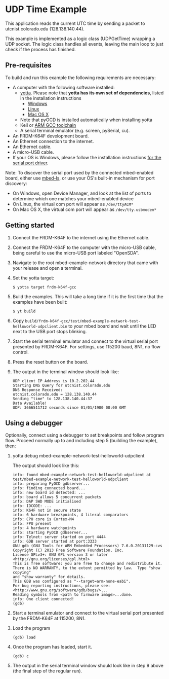 # UDP Time Example

This application reads the current UTC time by sending a packet to utcnist.colorado.edu (128.138.140.44).

This example is implemented as a logic class (UDPGetTime) wrapping a UDP socket. The logic class handles all events, leaving the main loop to just check if the process has finished.

## Pre-requisites

To build and run this example the following requirements are necessary:

* A computer with the following software installed:
    * [yotta](https://github.com/ARMmbed/yotta). Please note that **yotta has its own set of dependencies**, listed in the installation instructions
        * [Windows](http://yottadocs.mbed.com/#installing-on-windows)
        * [Linux](http://yottadocs.mbed.com/#installing-on-osx)
        * [Mac OS X](http://yottadocs.mbed.com/#installing-on-linux)
    * Note that pyOCD is installed automatically when installing yotta
    * Keil or [ARM GCC toolchain](https://launchpad.net/gcc-arm-embedded)
    * A serial terminal emulator (e.g. screen, pySerial, cu).
* An FRDM-K64F development board.
* An Ethernet connection to the internet.
* An Ethernet cable.
* A micro-USB cable.
* If your OS is Windows, please follow the installation instructions [for the serial port driver](https://developer.mbed.org/handbook/Windows-serial-configuration).

Note: To discover the serial port used by the connected mbed-enabled board, either use [mbed-ls](https://github.com/ARMmbed/mbed-ls), or use your OS's built-in mechanism for port discovery:

* On Windows, open Device Manager, and look at the list of ports to determine which one matches your mbed-enabled device
* On Linux, the virtual com port will appear as ```/dev/ttyACM*```
* On Mac OS X, the virtual com port will appear as ```/dev/tty.usbmodem*```

## Getting started

1. Connect the FRDM-K64F to the internet using the Ethernet cable.

2. Connect the FRDM-K64F to the computer with the micro-USB cable, being careful to use the micro-USB port labeled "OpenSDA".

3. Navigate to the root mbed-example-network directory that came with your release and open a terminal.

4. Set the yotta target:

    ```
    $ yotta target frdm-k64f-gcc
    ```

5. Build the examples. This will take a long time if it is the first time that the examples have been built:

    ```
    $ yt build
    ```

6. Copy `build/frdm-k64f-gcc/test/mbed-example-network-test-helloworld-udpclient.bin` to your mbed board and wait until the LED next to the USB port stops blinking.

9. Start the serial terminal emulator and connect to the virtual serial port presented by FRDM-K64F. For settings, use 115200 baud, 8N1, no flow control.

8. Press the reset button on the board.

9. The output in the terminal window should look like:

    ```
    UDP client IP Address is 10.2.202.44
    Starting DNS Query for utcnist.colorado.edu
    DNS Response Received:
    utcnist.colorado.edu = 128.138.140.44
    Sending "time" to 128.138.140.44:37
    Data Available!
    UDP: 3666511712 seconds since 01/01/1900 00:00 GMT
    ```

## Using a debugger

Optionally, connect using a debugger to set breakpoints and follow program flow. Proceed normally up to and including step 5 (building the example), then:

1. yotta debug mbed-example-network-test-helloworld-udpclient

    The output should look like this:

    ```
    info: found mbed-example-network-test-helloworld-udpclient at test/mbed-example-network-test-helloworld-udpclient
    info: preparing PyOCD gdbserver...
    info: finding connected board...
    info: new board id detected: ...
    info: board allows 5 concurrent packets
    info: DAP SWD MODE initialised
    info: IDCODE: ...
    info: K64F not in secure state
    info: 6 hardware breakpoints, 4 literal comparators
    info: CPU core is Cortex-M4
    info: FPU present
    info: 4 hardware watchpoints
    info: starting PyOCD gdbserver...
    info: Telnet: server started on port 4444
    info: GDB server started at port:3333
    GNU gdb (GNU Tools for ARM Embedded Processors) 7.6.0.20131129-cvs
    Copyright (C) 2013 Free Software Foundation, Inc.
    License GPLv3+: GNU GPL version 3 or later <http://gnu.org/licenses/gpl.html>
    This is free software: you are free to change and redistribute it.
    There is NO WARRANTY, to the extent permitted by law.  Type "show copying"
    and "show warranty" for details.
    This GDB was configured as "--target=arm-none-eabi".
    For bug reporting instructions, please see:
    <http://www.gnu.org/software/gdb/bugs/>...
    Reading symbols from <path to firmware image>...done.
    info: One client connected!
    (gdb)
    ```

2. Start a terminal emulator and connect to the virtual serial port presented by the FRDM-K64F at 115200, 8N1.

3. Load the program

    ```
    (gdb) load
    ```

4. Once the program has loaded, start it.

    ```
    (gdb) c
    ```

5. The output in the serial terminal window should look like in step 9 above (the final step of the regular run).
